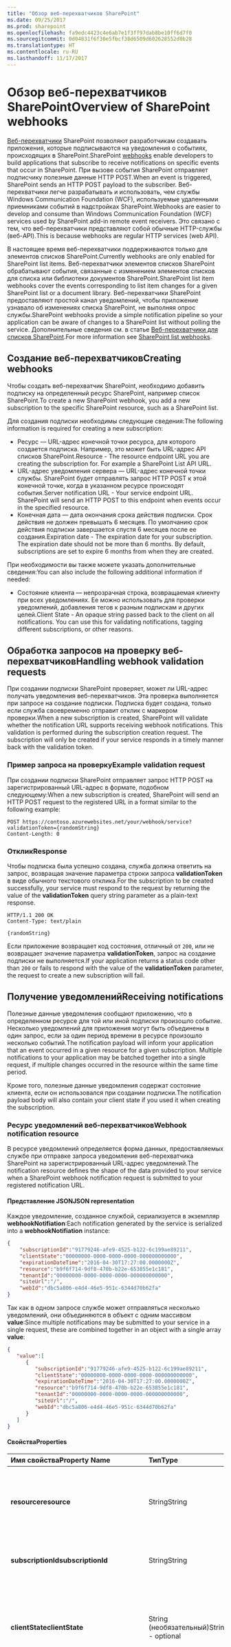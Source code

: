 ```yaml
---
title: "Обзор веб-перехватчиков SharePoint"
ms.date: 09/25/2017
ms.prod: sharepoint
ms.openlocfilehash: fa9edc4423c4e6ab7e1f3ff97dab8be10ff6d7f0
ms.sourcegitcommit: 0d04831f6f30e5fbcf38d6509d602628552d0b28
ms.translationtype: HT
ms.contentlocale: ru-RU
ms.lasthandoff: 11/17/2017
---
```

# <a name="overview-of-sharepoint-webhooks"></a><span data-ttu-id="5e1d0-102">Обзор веб-перехватчиков SharePoint</span><span class="sxs-lookup"><span data-stu-id="5e1d0-102">Overview of SharePoint webhooks</span></span>

<span data-ttu-id="5e1d0-103">[Веб-перехватчики](http://en.wikipedia.org/wiki/Webhook) SharePoint позволяют разработчикам создавать приложения, которые подписываются на уведомления о событиях, происходящих в SharePoint.</span><span class="sxs-lookup"><span data-stu-id="5e1d0-103">SharePoint [webhooks](http://en.wikipedia.org/wiki/Webhook) enable developers to build applications that subscribe to receive notifications on specific events that occur in SharePoint.</span></span> <span data-ttu-id="5e1d0-104">При вызове события SharePoint отправляет подписчику полезные данные HTTP POST.</span><span class="sxs-lookup"><span data-stu-id="5e1d0-104">When an event is triggered, SharePoint sends an HTTP POST payload to the subscriber.</span></span> <span data-ttu-id="5e1d0-105">Веб-перехватчики легче разрабатывать и использовать, чем службы Windows Communication Foundation (WCF), используемые удаленными приемниками событий в надстройках SharePoint.</span><span class="sxs-lookup"><span data-stu-id="5e1d0-105">Webhooks are easier to develop and consume than Windows Communication Foundation (WCF) services used by SharePoint add-in remote event receivers.</span></span> <span data-ttu-id="5e1d0-106">Это связано с тем, что веб-перехватчики представляют собой обычные HTTP-службы (веб-API).</span><span class="sxs-lookup"><span data-stu-id="5e1d0-106">This is because webhooks are regular HTTP services (web API).</span></span>

<span data-ttu-id="5e1d0-107">В настоящее время веб-перехватчики поддерживаются только для элементов списков SharePoint.</span><span class="sxs-lookup"><span data-stu-id="5e1d0-107">Currently webhooks are only enabled for SharePoint list items.</span></span> <span data-ttu-id="5e1d0-108">Веб-перехватчики элементов списков SharePoint обрабатывают события, связанные с изменением элементов списков для списка или библиотеки документов SharePoint.</span><span class="sxs-lookup"><span data-stu-id="5e1d0-108">SharePoint list item webhooks cover the events corresponding to list item changes for a given SharePoint list or a document library.</span></span> <span data-ttu-id="5e1d0-109">Веб-перехватчики SharePoint предоставляют простой канал уведомлений, чтобы приложение узнавало об изменениях списка SharePoint, не выполняя опрос службы.</span><span class="sxs-lookup"><span data-stu-id="5e1d0-109">SharePoint webhooks provide a simple notification pipeline so your application can be aware of changes to a SharePoint list without polling the service.</span></span> <span data-ttu-id="5e1d0-110">Дополнительные сведения см. в статье [Веб-перехватчики для списков SharePoint](./lists/overview-sharepoint-list-webhooks.md).</span><span class="sxs-lookup"><span data-stu-id="5e1d0-110">For more information see [SharePoint list webhooks](./lists/overview-sharepoint-list-webhooks.md).</span></span> 

## <a name="creating-webhooks"></a><span data-ttu-id="5e1d0-111">Создание веб-перехватчиков</span><span class="sxs-lookup"><span data-stu-id="5e1d0-111">Creating webhooks</span></span>
<span data-ttu-id="5e1d0-112">Чтобы создать веб-перехватчик SharePoint, необходимо добавить подписку на определенный ресурс SharePoint, например список SharePoint.</span><span class="sxs-lookup"><span data-stu-id="5e1d0-112">To create a new SharePoint webhook, you add a new subscription to the specific SharePoint resource, such as a SharePoint list.</span></span> 

<span data-ttu-id="5e1d0-113">Для создания подписки необходимы следующие сведения:</span><span class="sxs-lookup"><span data-stu-id="5e1d0-113">The following information is required for creating a new subscription:</span></span>

- <span data-ttu-id="5e1d0-p103">Ресурс — URL-адрес конечной точки ресурса, для которого создается подписка. Например, это может быть URL-адрес API списков SharePoint.</span><span class="sxs-lookup"><span data-stu-id="5e1d0-p103">Resource - The resource endpoint URL you are creating the subscription for. For example a SharePoint List API URL.</span></span>
- <span data-ttu-id="5e1d0-p104">URL-адрес уведомления сервера — URL-адрес конечной точки службы. SharePoint будет отправлять запрос HTTP POST к этой конечной точке, когда в указанном ресурсе происходят события.</span><span class="sxs-lookup"><span data-stu-id="5e1d0-p104">Server notification URL - Your service endpoint URL. SharePoint will send an HTTP POST to this endpoint when events occur in the specified resource.</span></span>
- <span data-ttu-id="5e1d0-p105">Конечная дата — дата окончания срока действия подписки. Срок действия не должен превышать 6 месяцев. По умолчанию срок действия подписки завершается спустя 6 месяцев после ее создания.</span><span class="sxs-lookup"><span data-stu-id="5e1d0-p105">Expiration date - The expiration date for your subscription. The expiration date should not be more than 6 months. By default, subscriptions are set to expire 6 months from when they are created.</span></span> 

<span data-ttu-id="5e1d0-121">При необходимости вы также можете указать дополнительные сведения:</span><span class="sxs-lookup"><span data-stu-id="5e1d0-121">You can also include the following additional information if needed:</span></span>

- <span data-ttu-id="5e1d0-p106">Состояние клиента — непрозрачная строка, возвращаемая клиенту при всех уведомлениях. Ее можно использовать для проверки уведомлений, добавления тегов к разным подпискам и других целей.</span><span class="sxs-lookup"><span data-stu-id="5e1d0-p106">Client State - An opaque string passed back to the client on all notifications. You can use this for validating notifications, tagging different subscriptions, or other reasons.</span></span>

## <a name="handling-webhook-validation-requests"></a><span data-ttu-id="5e1d0-124">Обработка запросов на проверку веб-перехватчиков</span><span class="sxs-lookup"><span data-stu-id="5e1d0-124">Handling webhook validation requests</span></span>

<span data-ttu-id="5e1d0-p107">При создании подписки SharePoint проверяет, может ли URL-адрес получать уведомления веб-перехватчиков. Эта проверка выполняется при запросе на создание подписки. Подписка будет создана, только если служба своевременно отправит отклик с маркером проверки.</span><span class="sxs-lookup"><span data-stu-id="5e1d0-p107">When a new subscription is created, SharePoint will validate whether the notification URL supports receiving webhook notifications. This validation is performed during the subscription creation request. The subscription will only be created if your service responds in a timely manner back with the validation token.</span></span>

### <a name="example-validation-request"></a><span data-ttu-id="5e1d0-128">Пример запроса на проверку</span><span class="sxs-lookup"><span data-stu-id="5e1d0-128">Example validation request</span></span>

<span data-ttu-id="5e1d0-129">При создании подписки SharePoint отправляет запрос HTTP POST на зарегистрированный URL-адрес в формате, подобном следующему:</span><span class="sxs-lookup"><span data-stu-id="5e1d0-129">When a new subscription is created, SharePoint will send an HTTP POST request to the registered URL in a format similar to the following example:</span></span>


```http
POST https://contoso.azurewebsites.net/your/webhook/service?validationToken={randomString}
Content-Length: 0
```

### <a name="response"></a><span data-ttu-id="5e1d0-130">Отклик</span><span class="sxs-lookup"><span data-stu-id="5e1d0-130">Response</span></span>

<span data-ttu-id="5e1d0-131">Чтобы подписка была успешно создана, служба должна ответить на запрос, возвращая значение параметра строки запроса **validationToken** в виде обычного текстового отклика.</span><span class="sxs-lookup"><span data-stu-id="5e1d0-131">For the subscription to be created successfully, your service must respond to the request by returning the value of the **validationToken** query string parameter as a plain-text response.</span></span>

```http
HTTP/1.1 200 OK
Content-Type: text/plain

{randomString}
```

<span data-ttu-id="5e1d0-132">Если приложение возвращает код состояния, отличный от `200`, или не возвращает значение параметра **validationToken**, запрос на создание подписки не выполняется.</span><span class="sxs-lookup"><span data-stu-id="5e1d0-132">If your application returns a status code other than `200` or fails to respond with the value of the **validationToken** parameter, the request to create a new subscription will fail.</span></span>

## <a name="receiving-notifications"></a><span data-ttu-id="5e1d0-133">Получение уведомлений</span><span class="sxs-lookup"><span data-stu-id="5e1d0-133">Receiving notifications</span></span>
<span data-ttu-id="5e1d0-p108">Полезные данные уведомления сообщают приложению, что в определенном ресурсе для той или иной подписки произошло событие. Несколько уведомлений для приложения могут быть объединены в один запрос, если за один период времени в ресурсе произошло несколько событий.</span><span class="sxs-lookup"><span data-stu-id="5e1d0-p108">The notification payload will inform your application that an event occurred in a given resource for a given subscription. Multiple notifications to your application may be batched together into a single request, if multiple changes occurred in the resource within the same time period.</span></span>

<span data-ttu-id="5e1d0-136">Кроме того, полезные данные уведомления содержат состояние клиента, если он использовался при создании подписки.</span><span class="sxs-lookup"><span data-stu-id="5e1d0-136">The notification payload body will also contain your client state if you used it when creating the subscription.</span></span>

### <a name="webhook-notification-resource"></a><span data-ttu-id="5e1d0-137">Ресурс уведомлений веб-перехватчиков</span><span class="sxs-lookup"><span data-stu-id="5e1d0-137">Webhook notification resource</span></span>

<span data-ttu-id="5e1d0-138">В ресурсе уведомлений определяется форма данных, предоставляемых службе при отправке запроса уведомления веб-перехватчика SharePoint на зарегистрированный URL-адрес уведомлений.</span><span class="sxs-lookup"><span data-stu-id="5e1d0-138">The notification resource defines the shape of the data provided to your service when a SharePoint webhook notification request is submitted to your registered notification URL.</span></span>

#### <a name="json-representation"></a><span data-ttu-id="5e1d0-139">Представление JSON</span><span class="sxs-lookup"><span data-stu-id="5e1d0-139">JSON representation</span></span>

<span data-ttu-id="5e1d0-140">Каждое уведомление, созданное службой, сериализуется в экземпляр **webhookNotifiation**:</span><span class="sxs-lookup"><span data-stu-id="5e1d0-140">Each notification generated by the service is serialized into a **webhookNotifiation** instance:</span></span>

```json
{
    "subscriptionId":"91779246-afe9-4525-b122-6c199ae89211",
    "clientState":"00000000-0000-0000-0000-000000000000",
    "expirationDateTime":"2016-04-30T17:27:00.0000000Z",
    "resource":"b9f6f714-9df8-470b-b22e-653855e1c181",
    "tenantId":"00000000-0000-0000-0000-000000000000",
    "siteUrl":"/",
    "webId":"dbc5a806-e4d4-46e5-951c-6344d70b62fa"
}
```

<span data-ttu-id="5e1d0-141">Так как в одном запросе службе может отправляться несколько уведомлений, они объединяются в объект с одним массивом **value**:</span><span class="sxs-lookup"><span data-stu-id="5e1d0-141">Since multiple notifications may be submitted to your service in a single request, these are combined together in an object with a single array **value**:</span></span>

```json
{
   "value":[
      {
         "subscriptionId":"91779246-afe9-4525-b122-6c199ae89211",
         "clientState":"00000000-0000-0000-0000-000000000000",
         "expirationDateTime":"2016-04-30T17:27:00.0000000Z",
         "resource":"b9f6f714-9df8-470b-b22e-653855e1c181",
         "tenantId":"00000000-0000-0000-0000-000000000000",
         "siteUrl":"/",
         "webId":"dbc5a806-e4d4-46e5-951c-6344d70b62fa"
      }
   ]
}
```

#### <a name="properties"></a><span data-ttu-id="5e1d0-142">Свойства</span><span class="sxs-lookup"><span data-stu-id="5e1d0-142">Properties</span></span>

| <span data-ttu-id="5e1d0-143">Имя свойства</span><span class="sxs-lookup"><span data-stu-id="5e1d0-143">Property Name</span></span>          | <span data-ttu-id="5e1d0-144">Тип</span><span class="sxs-lookup"><span data-stu-id="5e1d0-144">Type</span></span>              | <span data-ttu-id="5e1d0-145">description</span><span class="sxs-lookup"><span data-stu-id="5e1d0-145">description</span></span>                                                                                                                         |
|:-----------------------|:------------------|:------------------------------------------------------------------------------------------------------------------------------------|
| <span data-ttu-id="5e1d0-146">**resource**</span><span class="sxs-lookup"><span data-stu-id="5e1d0-146">**resource**</span></span>           | <span data-ttu-id="5e1d0-147">String</span><span class="sxs-lookup"><span data-stu-id="5e1d0-147">String</span></span>            | <span data-ttu-id="5e1d0-148">Уникальный идентификатор списка, в котором зарегистрирована подписка.</span><span class="sxs-lookup"><span data-stu-id="5e1d0-148">Unique identifier of the list where the subscription is registered.</span></span>                                                                 |
| <span data-ttu-id="5e1d0-149">**subscriptionId**</span><span class="sxs-lookup"><span data-stu-id="5e1d0-149">**subscriptionId**</span></span>     | <span data-ttu-id="5e1d0-150">String</span><span class="sxs-lookup"><span data-stu-id="5e1d0-150">String</span></span>            | <span data-ttu-id="5e1d0-151">Уникальный идентификатор ресурса подписки</span><span class="sxs-lookup"><span data-stu-id="5e1d0-151">The unique identifier for the subscription resource</span></span>                                                                                 |
| <span data-ttu-id="5e1d0-152">**clientState**</span><span class="sxs-lookup"><span data-stu-id="5e1d0-152">**clientState**</span></span>        | <span data-ttu-id="5e1d0-153">String (необязательный)</span><span class="sxs-lookup"><span data-stu-id="5e1d0-153">String - optional</span></span> | <span data-ttu-id="5e1d0-154">Необязательное строковое значение, возвращаемое в сообщении уведомления для подписки.</span><span class="sxs-lookup"><span data-stu-id="5e1d0-154">An optional string value that is passed back in the notification message for this subscription.</span></span>                                     |
| <span data-ttu-id="5e1d0-155">**expirationDateTime**</span><span class="sxs-lookup"><span data-stu-id="5e1d0-155">**expirationDateTime**</span></span> | <span data-ttu-id="5e1d0-156">DateTime</span><span class="sxs-lookup"><span data-stu-id="5e1d0-156">DateTime</span></span>          | <span data-ttu-id="5e1d0-157">Дата и время окончания срока подписки, если она не будет обновлена или возобновлена.</span><span class="sxs-lookup"><span data-stu-id="5e1d0-157">The date and time when the subscription will expire if not updated or renewed.</span></span>                                                      |
| <span data-ttu-id="5e1d0-158">**tenantId**</span><span class="sxs-lookup"><span data-stu-id="5e1d0-158">**tenantId**</span></span>           | <span data-ttu-id="5e1d0-159">String</span><span class="sxs-lookup"><span data-stu-id="5e1d0-159">String</span></span>            | <span data-ttu-id="5e1d0-160">Уникальный идентификатор клиента, создавшего уведомление.</span><span class="sxs-lookup"><span data-stu-id="5e1d0-160">Unique identifier for the tenant which generated this notification.</span></span>                                                                 |
| <span data-ttu-id="5e1d0-161">**siteUrl**</span><span class="sxs-lookup"><span data-stu-id="5e1d0-161">**siteUrl**</span></span>            | <span data-ttu-id="5e1d0-162">String</span><span class="sxs-lookup"><span data-stu-id="5e1d0-162">String</span></span>            | <span data-ttu-id="5e1d0-163">Относительный (от сервера) URL-адрес сайта, на котором зарегистрирована подписка.</span><span class="sxs-lookup"><span data-stu-id="5e1d0-163">Server relative URL of the site where the subscription is registered.</span></span>                                                               |
| <span data-ttu-id="5e1d0-164">**webId**</span><span class="sxs-lookup"><span data-stu-id="5e1d0-164">**webId**</span></span>              | <span data-ttu-id="5e1d0-165">String</span><span class="sxs-lookup"><span data-stu-id="5e1d0-165">String</span></span>            | <span data-ttu-id="5e1d0-166">Уникальный идентификатор сети, в которой зарегистрирована подписка.</span><span class="sxs-lookup"><span data-stu-id="5e1d0-166">Unique identifier of the web where the subscription is registered.</span></span>                                                                  |

#### <a name="example-notification"></a><span data-ttu-id="5e1d0-167">Пример уведомления</span><span class="sxs-lookup"><span data-stu-id="5e1d0-167">Example notification</span></span>
<span data-ttu-id="5e1d0-p109">Текст HTTP-запроса на URL-адрес уведомлений службы содержит уведомление веб-перехватчика. В следующем примере показаны полезные данные одного уведомления:</span><span class="sxs-lookup"><span data-stu-id="5e1d0-p109">The body of the HTTP request to your service notification URL will contain a webhook notification. The following example shows a payload with one notification:</span></span>

```json
{
   "value":[
      {
         "subscriptionId":"91779246-afe9-4525-b122-6c199ae89211",
         "clientState":"00000000-0000-0000-0000-000000000000",
         "expirationDateTime":"2016-04-30T17:27:00.0000000Z",
         "resource":"b9f6f714-9df8-470b-b22e-653855e1c181",
         "tenantId":"00000000-0000-0000-0000-000000000000",
         "siteUrl":"/",
         "webId":"dbc5a806-e4d4-46e5-951c-6344d70b62fa"
      }
   ]
}
```

<span data-ttu-id="5e1d0-170">Уведомление не включает сведения о вызвавших его изменениях.</span><span class="sxs-lookup"><span data-stu-id="5e1d0-170">The notification doesn't include any information about the changes that triggered it.</span></span> <span data-ttu-id="5e1d0-171">Ожидается, что при получении уведомления приложение будет использовать для списка [API GetChanges](https://msdn.microsoft.com/ru-RU/library/office/dn531433.aspx#bk_ListGetChanges), чтобы запросить коллекцию изменений из журнала изменений и сохранить значение маркера изменений для последующих вызовов.</span><span class="sxs-lookup"><span data-stu-id="5e1d0-171">Your application is expected to use the [GetChanges API](https://msdn.microsoft.com/ru-RU/library/office/dn531433.aspx#bk_ListGetChanges) on the list to query the collection of changes from the change log and store the change token value for any subsequent calls when the application is notified.</span></span>

## <a name="event-types"></a><span data-ttu-id="5e1d0-172">Типы событий</span><span class="sxs-lookup"><span data-stu-id="5e1d0-172">Event types</span></span>
<span data-ttu-id="5e1d0-173">Веб-перехватчики SharePoint поддерживают только асинхронные события.</span><span class="sxs-lookup"><span data-stu-id="5e1d0-173">SharePoint webhooks only support asynchronous events.</span></span> <span data-ttu-id="5e1d0-174">Это означает, что веб-перехватчики вызываются только после изменения (подобно событиям **-ed**), поэтому использовать синхронные события (**-ing**) невозможно.</span><span class="sxs-lookup"><span data-stu-id="5e1d0-174">This means that webhooks are only fired after a change happened (similar to **-ed** events), and thus synchronous (**-ing** events) are not possible.</span></span>

## <a name="error-handling"></a><span data-ttu-id="5e1d0-175">Обработка ошибок</span><span class="sxs-lookup"><span data-stu-id="5e1d0-175">Error handling</span></span>
<span data-ttu-id="5e1d0-176">Если при отправке уведомления приложению возникает ошибка, SharePoint повторно пытается его доставить (до пяти раз).</span><span class="sxs-lookup"><span data-stu-id="5e1d0-176">If an error occurs while sending the notification to your application, SharePoint will retry up to 5 times to deliver the notification.</span></span> <span data-ttu-id="5e1d0-177">Любой ответ с кодом состояния HTTP, который не находится в диапазоне 200–299, или с истекшим временем ожидания выполняется повторно через пять минут.</span><span class="sxs-lookup"><span data-stu-id="5e1d0-177">Any response with an HTTP status code outside of the 200-299 range, or that times out, will be attempted again 5 minute later.</span></span> <span data-ttu-id="5e1d0-178">Если все пять попыток успешно выполнить запрос ни к чему не привели, уведомление отменится.</span><span class="sxs-lookup"><span data-stu-id="5e1d0-178">If the request is not successful after 5 attempts, the notification is dropped.</span></span> <span data-ttu-id="5e1d0-179">В дальнейшем попытки доставить уведомления приложению будут повторяться.</span><span class="sxs-lookup"><span data-stu-id="5e1d0-179">Future notifications will still be attempted to your application.</span></span>

## <a name="expiration"></a><span data-ttu-id="5e1d0-180">Срок действия</span><span class="sxs-lookup"><span data-stu-id="5e1d0-180">Expiration</span></span>
<span data-ttu-id="5e1d0-181">По умолчанию срок действия подписок на веб-перехватчики истекает спустя 6 месяцев, если не указано значение **expirationDateTime**.</span><span class="sxs-lookup"><span data-stu-id="5e1d0-181">Webhook subscriptions are set to expire after 6 months by default if an **expirationDateTime** value is not specified.</span></span> 

<span data-ttu-id="5e1d0-p113">При создании подписки необходимо указать дату окончания срока действия. Срок действия подписки должен быть меньше 6 месяцев. Ожидается, что приложение будет обрабатывать дату окончания срока действия в соответствии со своими потребностями, периодически обновляя подписку.</span><span class="sxs-lookup"><span data-stu-id="5e1d0-p113">You need to set an expiration date when creating the subscription. The expiration date should be less than 6 months. Your application is expected to handle the expiration date according to your application's needs by updating the subscription periodically.</span></span> 

## <a name="retry-mechanism"></a><span data-ttu-id="5e1d0-185">Механизм повторных попыток</span><span class="sxs-lookup"><span data-stu-id="5e1d0-185">Retry mechanism</span></span>

<span data-ttu-id="5e1d0-186">Если в SharePoint происходит событие, а конечная точка службы недоступна (например, во время технического обслуживания), SharePoint повторит попытку отправки уведомления.</span><span class="sxs-lookup"><span data-stu-id="5e1d0-186">If an event occurs in SharePoint and your service endpoint is not reachable (e.g., due to maintenance) SharePoint will retry sending the notification.</span></span> <span data-ttu-id="5e1d0-187">SharePoint повторяет попытку **5 раз с 5-минутными интервалами**.</span><span class="sxs-lookup"><span data-stu-id="5e1d0-187">SharePoint performs a retry of **5 times with a 5 minute wait time** between the attempts.</span></span> <span data-ttu-id="5e1d0-188">Если по какой-либо причине служба отключается на продолжительное время, то при следующем включении и вызове от SharePoint метод `GetChanges()` восстановит изменения, пропущенные, пока служба была недоступна.</span><span class="sxs-lookup"><span data-stu-id="5e1d0-188">If for some reason your service is down for a longer time, the next time when it's up and gets called by SharePoint, the call to the `GetChanges()` will recover the changes that were missed when your service was not available.</span></span>
